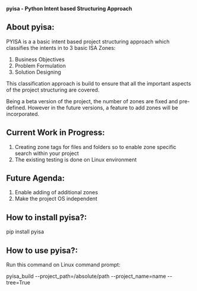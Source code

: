 **pyisa - Python Intent based Structuring Approach**



**About pyisa:**
----------------

PYISA is a a basic intent based project structuring approach which classifies the intents in to 3 basic ISA Zones:
1. Business Objectives
2. Problem Formulation
3. Solution Designing

This classification approach is build to ensure that all the important aspects of the project structuring are covered.

Being a beta version of the project, the number of zones are fixed and pre-defined. However in the future versions, a feature to add zones will be incorporated.


**Current Work in Progress:**
------------------------------

1. Creating zone tags for files and folders so to enable zone specific search within your project
2. The existing testing is done on Linux environment


**Future Agenda:**
-------------------

1. Enable adding of additional zones
2. Make the project OS independent


**How to install pyisa?:**
---------------------------

pip install pyisa


**How to use pyisa?:**
---------------------------

Run this command on Linux command prompt:

pyisa_build  --project_path=/absolute/path  --project_name=name  --tree=True

